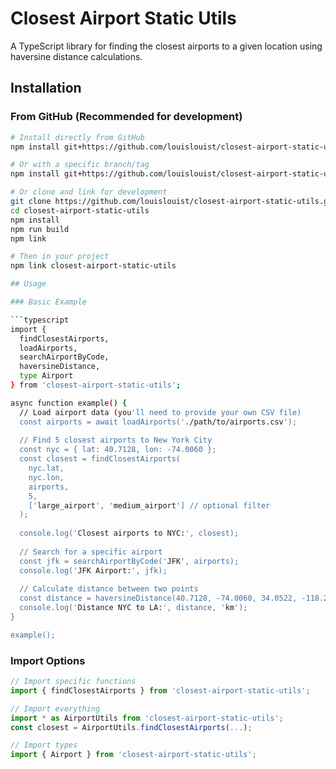 # Closest Airport Static Utils

A TypeScript library for finding the closest airports to a given location using haversine distance calculations.

## Installation

### From GitHub (Recommended for development)

```bash
# Install directly from GitHub
npm install git+https://github.com/louislouist/closest-airport-static-utils.git

# Or with a specific branch/tag
npm install git+https://github.com/louislouist/closest-airport-static-utils.git#main

# Or clone and link for development
git clone https://github.com/louislouist/closest-airport-static-utils.git
cd closest-airport-static-utils
npm install
npm run build
npm link

# Then in your project
npm link closest-airport-static-utils

## Usage

### Basic Example

```typescript
import { 
  findClosestAirports, 
  loadAirports, 
  searchAirportByCode,
  haversineDistance,
  type Airport 
} from 'closest-airport-static-utils';

async function example() {
  // Load airport data (you'll need to provide your own CSV file)
  const airports = await loadAirports('./path/to/airports.csv');
  
  // Find 5 closest airports to New York City
  const nyc = { lat: 40.7128, lon: -74.0060 };
  const closest = findClosestAirports(
    nyc.lat, 
    nyc.lon, 
    airports, 
    5,
    ['large_airport', 'medium_airport'] // optional filter
  );
  
  console.log('Closest airports to NYC:', closest);
  
  // Search for a specific airport
  const jfk = searchAirportByCode('JFK', airports);
  console.log('JFK Airport:', jfk);
  
  // Calculate distance between two points
  const distance = haversineDistance(40.7128, -74.0060, 34.0522, -118.2437);
  console.log('Distance NYC to LA:', distance, 'km');
}

example();
```

### Import Options

```typescript
// Import specific functions
import { findClosestAirports } from 'closest-airport-static-utils';

// Import everything
import * as AirportUtils from 'closest-airport-static-utils';
const closest = AirportUtils.findClosestAirports(...);

// Import types
import { Airport } from 'closest-airport-static-utils';
```
